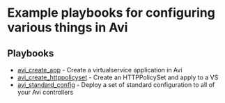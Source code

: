 # Example playbooks for configuring various things in Avi

## Playbooks
* [avi_create_app](https://github.com/canad1an/avi_ansible_examples/tree/main/avi_create_app) - Create a virtualservice application in Avi
* [avi_create_httppolicyset](https://github.com/canad1an/avi_ansible_examples/tree/main/avi_create_httppolicyset) - Create an HTTPPolicySet and apply to a VS
* [avi_standard_config](https://github.com/canad1an/avi_ansible_examples/tree/main/avi_standard_config) - Deploy a set of standard configuration to all of your Avi controllers
